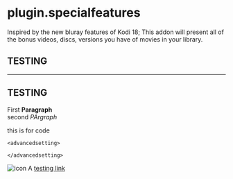 # plugin.specialfeatures
Inspired by the new bluray features of Kodi 18; This addon will present all of the bonus videos, discs, versions you have of movies in your library.

TESTING
---
---

TESTING
---



First **Paragraph**  
second *PArgraph*

this is for code

```  
<advancedsetting>

</advancedsetting>
```
![icon](https://raw.githubusercontent.com/username/projectname/branch/path/to/img.png)
A [testing link](https://en.wikipedia.org/wiki/Markdown)
